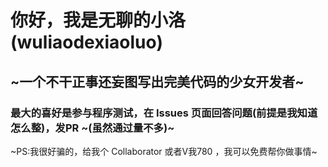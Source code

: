 # 你好，我是无聊的小洛(wuliaodexiaoluo)

## ~一个不干正事还妄图写出完美代码的少女开发者~

### 最大的喜好是参与程序测试，在 Issues 页面回答问题(前提是我知道怎么整)，发PR ~(虽然通过量不多)~

~PS:我很好骗的，给我个 Collaborator 或者V我780 ，我可以免费帮你做事情~
